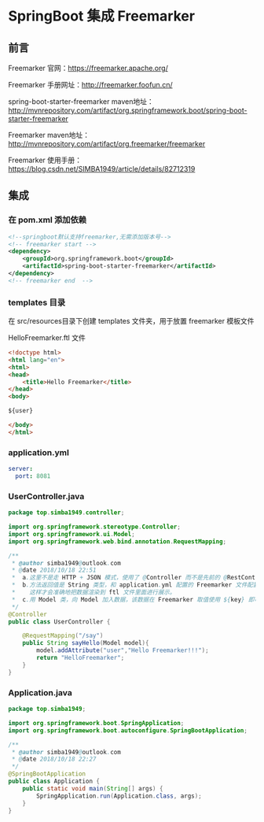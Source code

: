 # SpringBoot 集成 Freemarker

## 前言

Freemarker 官网：https://freemarker.apache.org/

Freemarker 手册网址：http://freemarker.foofun.cn/

spring-boot-starter-freemarker maven地址：http://mvnrepository.com/artifact/org.springframework.boot/spring-boot-starter-freemarker

Freemarker maven地址：http://mvnrepository.com/artifact/org.freemarker/freemarker

Freemarker 使用手册：https://blog.csdn.net/SIMBA1949/article/details/82712319

## 集成

### 在 pom.xml 添加依赖

```xml
<!--springboot默认支持freemarker,无需添加版本号-->
<!-- freemarker start -->
<dependency>
    <groupId>org.springframework.boot</groupId>
    <artifactId>spring-boot-starter-freemarker</artifactId>
</dependency>
<!-- freemarker end  -->
```

### templates 目录

在 src/resources目录下创建 templates 文件夹，用于放置 freemarker 模板文件

HelloFreemarker.ftl 文件

```html
<!doctype html>
<html lang="en">
<html>
<head>
    <title>Hello Freemarker</title>
</head>
<body>

${user}

</body>
</html>
```

### application.yml

```yaml
server:
  port: 8081
```

### UserController.java

```java
package top.simba1949.controller;

import org.springframework.stereotype.Controller;
import org.springframework.ui.Model;
import org.springframework.web.bind.annotation.RequestMapping;

/**
 * @author simba1949@outlook.com
 * @date 2018/10/18 22:51
 *  a.这里不是走 HTTP + JSON 模式，使用了 @Controller 而不是先前的 @RestController
 *  b.方法返回值是 String 类型，和 application.yml 配置的 Freemarker 文件配置路径下的各个 *.ftl 文件名一致。
 *    这样才会准确地把数据渲染到 ftl 文件里面进行展示。
 *  c.用 Model 类，向 Model 加入数据，该数据在 Freemarker 取值使用 ${key} 即可。
 */
@Controller
public class UserController {

    @RequestMapping("/say")
    public String sayHello(Model model){
        model.addAttribute("user","Hello Freemarker!!!");
        return "HelloFreemarker";
    }
}
```

### Application.java

```java
package top.simba1949;

import org.springframework.boot.SpringApplication;
import org.springframework.boot.autoconfigure.SpringBootApplication;

/**
 * @author simba1949@outlook.com
 * @date 2018/10/18 22:27
 */
@SpringBootApplication
public class Application {
    public static void main(String[] args) {
        SpringApplication.run(Application.class, args);
    }
}
```

